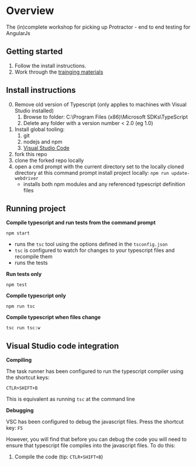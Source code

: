 # Overview
The (in)complete workshop for picking up Protractor - end to end testing for AngularJs

## Getting started

1. Follow the install instructions.
2. Work through the [trainging materials](training-guide.md)

## Install instructions

0. Remove old version of Typescript (only applies to machines with Visual Studio installed)
    1. Browse to folder: C:\Program Files (x86)\Microsoft SDKs\TypeScript
    2. Delete any folder with a version number < 2.0 (eg 1.0)
1. Install global tooling:
    1. git
    2. nodejs and npm
    3. [Visual Studio Code](https://code.visualstudio.com/Download)
2. fork this repo
3. clone the forked repo locally
4. open a cmd prompt with the current directory set to the locally cloned directory
   at this command prompt install project locally: `npm run update-webdriver`
    * installs both npm modules and any referenced typescript definition files

## Running project

**Compile typescript and run tests from the command prompt** 

`npm start`

* runs the `tsc` tool using the options defined in the `tsconfig.json`
* `tsc` is configured to watch for changes to your typescript files and recompile them
* runs the tests

**Run tests only**

`npm test`

**Compile typescript only**

`npm run tsc`

**Compile typescript when files change**

`tsc run tsc:w`

## Visual Studio code integration

**Compiling**

The task runner has been configured to run the typescript compiler using the shortcut keys: 

`CTLR+SHIFT+B`

This is equivalent as running `tsc` at the command line

**Debugging**

VSC has been configured to debug the javascript files. Press the shortcut key: `F5`

However, you will find that before you can debug the code you will need to ensure that typescript file compiles into the javascript files. To do this:

1. Compile the code (tip: `CTLR+SHIFT+B`)

